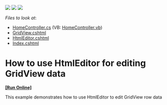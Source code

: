 <!-- default badges list -->
![](https://img.shields.io/endpoint?url=https://codecentral.devexpress.com/api/v1/VersionRange/128552280/12.1.4%2B)
[![](https://img.shields.io/badge/Open_in_DevExpress_Support_Center-FF7200?style=flat-square&logo=DevExpress&logoColor=white)](https://supportcenter.devexpress.com/ticket/details/E4095)
[![](https://img.shields.io/badge/📖_How_to_use_DevExpress_Examples-e9f6fc?style=flat-square)](https://docs.devexpress.com/GeneralInformation/403183)
<!-- default badges end -->
<!-- default file list -->
*Files to look at*:

* [HomeController.cs](./CS/DevExpressMvcApplication1/Controllers/HomeController.cs) (VB: [HomeController.vb](./VB/DevExpressMvcApplication1/Controllers/HomeController.vb))
* [GridView.cshtml](./CS/DevExpressMvcApplication1/Views/Home/GridView.cshtml)
* [HtmlEditor.cshtml](./CS/DevExpressMvcApplication1/Views/Home/HtmlEditor.cshtml)
* [Index.cshtml](./CS/DevExpressMvcApplication1/Views/Home/Index.cshtml)
<!-- default file list end -->
# How to use HtmlEditor for editing GridView data
<!-- run online -->
**[[Run Online]](https://codecentral.devexpress.com/e4095)**
<!-- run online end -->


<p>This example demonstrates how to use HtmlEditor to edit GridView row data</p>

<br/>


